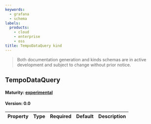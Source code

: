 ```yaml
---
keywords:
  - grafana
  - schema
labels:
  products:
    - cloud
    - enterprise
    - oss
title: TempoDataQuery kind
---
```


> Both documentation generation and kinds schemas are in active development and subject to change without prior notice.

## TempoDataQuery

#### Maturity: [experimental](../../../maturity/#experimental)

#### Version: 0.0

| Property | Type | Required | Default | Description |
| -------- | ---- | -------- | ------- | ----------- |
